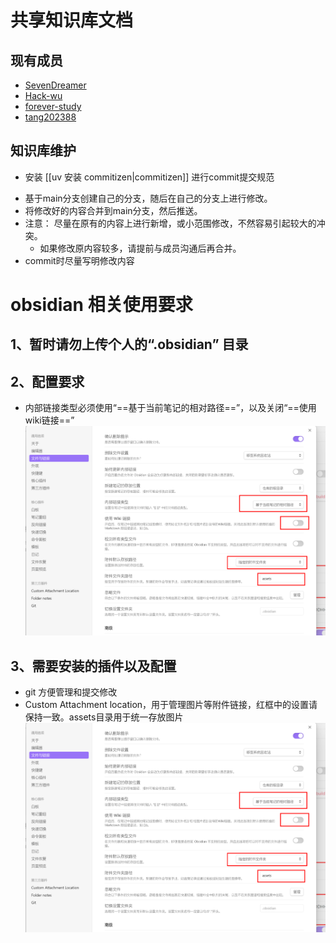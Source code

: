 # 共享知识库文档

## 现有成员
- [SevenDreamer](https://github.com/SevenDreamer)
- [Hack-wu](https://github.com/Hack-wu)
- [forever-study](https://github.com/forever-study)
- [tang202388](https://github.com/tang202388)

## 知识库维护
- 安装 [[uv 安装 commitizen|commitizen]] 进行commit提交规范
*  基于main分支创建自己的分支，随后在自己的分支上进行修改。
* 将修改好的内容合并到main分支，然后推送。
* 注意： 尽量在原有的内容上进行新增，或小范围修改，不然容易引起较大的冲突。
	* 如果修改原内容较多，请提前与成员沟通后再合并。
* commit时尽量写明修改内容

# obsidian 相关使用要求

## 1、暂时请勿上传个人的“.obsidian” 目录
## 2、配置要求
* 内部链接类型必须使用“==基于当前笔记的相对路径==”，以及关闭“==使用wiki链接==”
![](assets/README/file-20241227164114102.png)
## 3、需要安装的插件以及配置

* git 方便管理和提交修改
* Custom Attachment location，用于管理图片等附件链接，红框中的设置请保持一致。assets目录用于统一存放图片
![file-20241227164114102](assets/README/file-20241227164114102.png)



